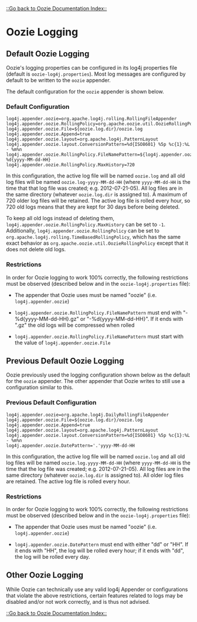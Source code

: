 

[::Go back to Oozie Documentation Index::](index.html)

# Oozie Logging

<!-- MACRO{toc|fromDepth=1|toDepth=4} -->

## Default Oozie Logging

Oozie's logging properties can be configured in its log4j properties file (default is `oozie-log4j.properties`). Most log messages
are configured by default to be written to the `oozie` appender.

The default configuration for the `oozie` appender is shown below.

### Default Configuration


```
log4j.appender.oozie=org.apache.log4j.rolling.RollingFileAppender
log4j.appender.oozie.RollingPolicy=org.apache.oozie.util.OozieRollingPolicy
log4j.appender.oozie.File=${oozie.log.dir}/oozie.log
log4j.appender.oozie.Append=true
log4j.appender.oozie.layout=org.apache.log4j.PatternLayout
log4j.appender.oozie.layout.ConversionPattern=%d{ISO8601} %5p %c{1}:%L - %m%n
log4j.appender.oozie.RollingPolicy.FileNamePattern=${log4j.appender.oozie.File}-%d{yyyy-MM-dd-HH}
log4j.appender.oozie.RollingPolicy.MaxHistory=720
```

In this configuration, the active log file will be named `oozie.log` and all old log files will be named `oozie.log-yyyy-MM-dd-HH`
(where `yyyy-MM-dd-HH` is the time that that log file was created; e.g. 2012-07-21-05). All log files are in the same directory
(whatever `oozie.log.dir` is assigned to). A maximum of 720 older log files will be retained. The active log file is rolled every
hour, so 720 old logs means that they are kept for 30 days before being deleted.

To keep all old logs instead of deleting them, `log4j.appender.oozie.RollingPolicy.MaxHistory` can be set to `-1`.
Additionally, `log4j.appender.oozie.RollingPolicy` can be set to `org.apache.log4j.rolling.TimeBasedRollingPolicy`, which has the
same exact behavior as `org.apache.oozie.util.OozieRollingPolicy` except that it does not delete old logs.

### Restrictions

In order for Oozie logging to work 100% correctly, the following restrictions must be observed (described below and in
the `oozie-log4j.properties` file):

* The appender that Oozie uses must be named "oozie" (i.e. `log4j.appender.oozie`)

* `log4j.appender.oozie.RollingPolicy.FileNamePattern` must end with "-%d{yyyy-MM-dd-HH}.gz" or "-%d{yyyy-MM-dd-HH}".
If it ends with ".gz" the old logs will be compressed when rolled

* `log4j.appender.oozie.RollingPolicy.FileNamePattern` must start with the value of `log4j.appender.oozie.File`

## Previous Default Oozie Logging

Oozie previously used the logging configuration shown below as the default for the `oozie` appender. The other appender that Oozie
writes to still use a configuration similar to this.

### Previous Default Configuration


```
log4j.appender.oozie=org.apache.log4j.DailyRollingFileAppender
log4j.appender.oozie.File=${oozie.log.dir}/oozie.log
log4j.appender.oozie.Append=true
log4j.appender.oozie.layout=org.apache.log4j.PatternLayout
log4j.appender.oozie.layout.ConversionPattern=%d{ISO8601} %5p %c{1}:%L - %m%n
log4j.appender.oozie.DatePattern='.'yyyy-MM-dd-HH
```

In this configuration, the active log file will be named `oozie.log` and all old log files will be named `oozie.log.yyyy-MM-dd-HH`
(where `yyyy-MM-dd-HH` is the time that the log file was created; e.g. 2012-07-21-05). All log files are in the same directory
(whatever `oozie.log.dir` is assigned to). All older log files are retained. The active log file is rolled every hour.

### Restrictions

In order for Oozie logging to work 100% correctly, the following restrictions must be observed (described below and in the
`oozie-log4j.properties` file):

* The appender that Oozie uses must be named "oozie" (i.e. `log4j.appender.oozie`)

* `log4j.appender.oozie.DatePattern` must end with either "dd" or "HH". If it ends with "HH", the log will be rolled every hour;
if it ends with "dd", the log will be rolled every day.

## Other Oozie Logging

While Oozie can technically use any valid log4j Appender or configurations that violate the above restrictions, certain
features related to logs may be disabled and/or not work correctly, and is thus not advised.

[::Go back to Oozie Documentation Index::](index.html)


